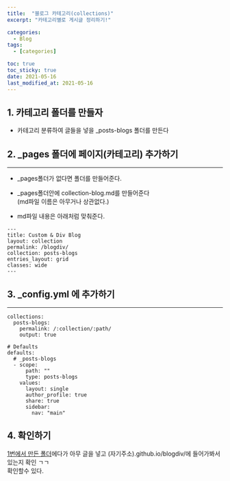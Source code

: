 ```yaml
---
title:  "블로그 카테고리(collections)"
excerpt: "카테고리별로 게시글 정리하기!"

categories:
  - Blog
tags:
  - [categories]

toc: true
toc_sticky: true
date: 2021-05-16
last_modified_at: 2021-05-16
---
```

## 1. 카테고리 폴더를 만들자
* 카테고리 분류하여 글들을 넣을 _posts-blogs 폴더를 만든다  

## 2. _pages 폴더에 페이지(카테고리) 추가하기 
---
* _pages폴더가 없다면 폴더를 만들어준다.<br>

* _pages폴더안에 collection-blog.md를 만들어준다  
(md파일 이름은 아무거나 상관없다.)  
* md파일 내용은 아래처럼 맞춰준다.
```
---
title: Custom & Div Blog 
layout: collection
permalink: /blogdiv/
collection: posts-blogs
entries_layout: grid
classes: wide
---
```


## 3. _config.yml 에 추가하기
---
``` 
collections:
  posts-blogs:
    permalink: /:collection/:path/
    output: true

# Defaults
defaults:
  # _posts-blogs
  - scope:
      path: ""
      type: posts-blogs
    values:
      layout: single
      author_profile: true
      share: true
      sidebar:
        nav: "main"
```
## 4. 확인하기 
[1번에서 만든 폴더](#1.-카테고리-폴더를-만들자)에다가 아무 글을 넣고 
(자기주소).github.io/blogdiv/에 들어가봐서 있는지 확인 ㄱㄱ  
확인할수 있다.

